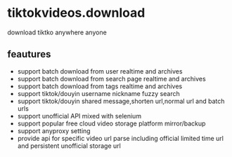 # tiktokvideos.download

download tiktko anywhere anyone



## feautures    

*  support batch download from user realtime and archives
*  support batch download from search page realtime and archives
*  support batch download from tags realtime and archives
*  support  tiktok/douyin username nickname fuzzy search
*  support tiktok/douyin shared message,shorten url,normal url and batch urls
*  support unofficial API mixed with selenium 
*  support popular free cloud video storage platform mirror/backup
*  support anyproxy setting
*  provide api for specific video url parse including official limited time url and persistent unofficial storage url
